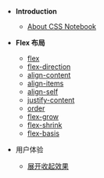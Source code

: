 - **Introduction**
  - [About CSS Notebook](/README.md)
- **Flex 布局**

  - [flex](/flex.md)
  - [flex-direction](/flex-direction.md)
  - [align-content](/flex-align-content.md)
  - [align-items](/flex-align-items.md)
  - [align-self](/flex-align-self.md)
  - [justify-content](/flex-justify-content.md)
  - [order](/flex-order.md)
  - [flex-grow](/flex-grow.md)
  - [flex-shrink](/flex-shrink.md)
  - [flex-basis](/flex-basis.md)

- 用户体验
  - [展开收起效果](/experience-foldable.md)
